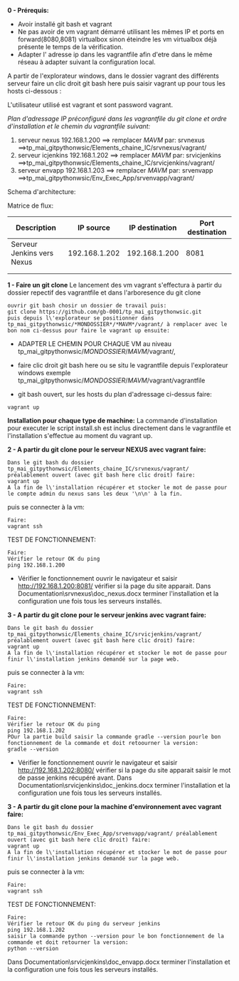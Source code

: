 **0 - Prérequis:**
- Avoir installé git bash et vagrant
- Ne pas avoir de vm vagrant démarré utilisant les mêmes IP et ports en forward(8080,8081) virtualbox sinon éteindre les vm virtualbox déjà présente le temps de la vérification.
- Adapter l' adresse ip dans les vagrantfile afin d'etre dans le même réseau à adapter suivant la configuration local.

A partir de l'explorateur windows, dans le dossier vagrant des différents serveur faire un clic droit git bash here puis saisir vagrant up pour tous les hosts ci-dessous :

L'utilisateur utilisé est vagrant et sont password vagrant.

*Plan d'adressage IP préconfiguré dans les vagrantfile du git clone et ordre d'installation et le chemin du vagrantfile suivant:*
1. serveur nexus 192.168.1.200          ==> remplacer *MAVM* par: srvnexus      ==>tp_mai_gitpythonwsic/Elements_chaine_IC/srvnexus/vagrant/
2. serveur icjenkins 192.168.1.202      ==> remplacer *MAVM* par: srvicjenkins  ==>tp_mai_gitpythonwsic/Elements_chaine_IC/srvicjenkins/vagrant/
3. serveur envapp 192.168.1.203         ==> remplacer *MAVM* par: srvenvapp     ==>tp_mai_gitpythonwsic/Env_Exec_App/srvenvapp/vagrant/

Schema d'architecture:


Matrice de flux:

| Description               | IP source   | IP destination  | Port destination|
|---------------------------|-------------|-----------------|-----------------|
|Serveur Jenkins vers Nexus |192.168.1.202| 192.168.1.200   |       8081      |
|                           |             |                 |                 |
|                           |             |                 |                 |

**1 - Faire un git clone**
Le lancement des vm vagrant s'effectura à partir du dossier repectif des vagrantfile et dans l'arboresence du git clone
```shell
ouvrir git bash chosir un dossier de travail puis:
git clone https://github.com/gb-0001/tp_mai_gitpythonwsic.git
puis depuis l\'explorateur se positionner dans tp_mai_gitpythonwsic/*MONDOSSIER*/*MAVM*/vagrant/ à remplacer avec le bon nom ci-dessus pour faire le vagrant up ensuite:

```

- ADAPTER LE CHEMIN POUR CHAQUE VM au niveau tp_mai_gitpythonwsic/*MONDOSSIER*/*MAVM*/vagrant/,
- faire clic droit git bash here ou se situ le vagrantfile depuis l'explorateur windows exemple tp_mai_gitpythonwsic/*MONDOSSIER*/*MAVM*/vagrant/vagrantfile

- git bash ouvert, sur les hosts du plan d'adressage ci-dessus faire:
```shell
vagrant up
```



**Installation pour chaque type de machine:**
La commande d'installation pour executer le script install.sh est inclus directement dans le vagrantfile et l'installation s'effectue au moment du vagrant up.

**2 - A partir du git clone pour le serveur NEXUS avec vagrant faire:**

```shell
Dans le git bash du dossier tp_mai_gitpythonwsic/Elements_chaine_IC/srvnexus/vagrant/ préalablement ouvert (avec git bash here clic droit) faire:
vagrant up
A la fin de l\'installation récupérer et stocker le mot de passe pour le compte admin du nexus sans les deux '\n\n' à la fin.

```
puis se connecter à la vm:
```shell
Faire:
vagrant ssh
```

TEST DE FONCTIONNEMENT:
```shell
Faire:
Vérifier le retour OK du ping
ping 192.168.1.200

```
- Vérifier le fonctionnement ouvrir le navigateur et saisir http://192.168.1.200:8081/ vérifier si la page du site apparait.
Dans Documentation\srvnexus\doc_nexus.docx terminer l'installation et la configuration une fois tous les serveurs installés.

**3 - A partir du git clone pour le serveur jenkins avec vagrant faire:**

```shell
Dans le git bash du dossier tp_mai_gitpythonwsic/Elements_chaine_IC/srvicjenkins/vagrant/ préalablement ouvert (avec git bash here clic droit) faire:
vagrant up
A la fin de l\'installation récupérer et stocker le mot de passe pour finir l\'installation jenkins demandé sur la page web.

```
puis se connecter à la vm:
```shell
Faire:
vagrant ssh
```

TEST DE FONCTIONNEMENT:
```shell
Faire:
Vérifier le retour OK du ping
ping 192.168.1.202
POur la partie build saisir la commande gradle --version pourle bon fonctionnement de la commande et doit retoourner la version:
gradle --version
```
- Vérifier le fonctionnement ouvrir le navigateur et saisir http://192.168.1.202:8080/ vérifier si la page du site apparait saisir le mot de passe jenkins récupéré avant.
Dans Documentation\srvicjenkins\doc_jenkins.docx terminer l'installation et la configuration une fois tous les serveurs installés.


**3 - A partir du git clone pour la machine d'environnement avec vagrant faire:**

```shell
Dans le git bash du dossier tp_mai_gitpythonwsic/Env_Exec_App/srvenvapp/vagrant/ préalablement ouvert (avec git bash here clic droit) faire:
vagrant up
A la fin de l\'installation récupérer et stocker le mot de passe pour finir l\'installation jenkins demandé sur la page web.

```
puis se connecter à la vm:
```shell
Faire:
vagrant ssh
```

TEST DE FONCTIONNEMENT:
```shell
Faire:
Vérifier le retour OK du ping du serveur jenkins
ping 192.168.1.202
saisir la commande python --version pour le bon fonctionnement de la commande et doit retourner la version:
python --version
```

Dans Documentation\srvicjenkins\doc_envapp.docx terminer l'installation et la configuration une fois tous les serveurs installés.


